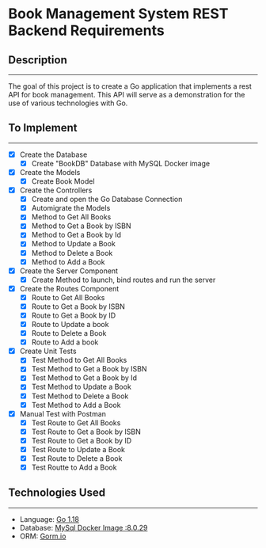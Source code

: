 # Book Management System REST Backend Requirements
## Description
---
The goal of this project is to create a Go application that implements a rest API for book management. This API will serve as a demonstration for the use of various technologies with Go. 
## To Implement
---
- [x] Create the Database
  - [x] Create "BookDB" Database with MySQL Docker image
- [x] Create the Models
  - [x] Create Book Model
- [x] Create the Controllers
  - [x] Create and open the Go Database Connection
  - [x] Automigrate the Models
  - [x] Method to Get All Books
  - [x] Method to Get a Book by ISBN
  - [x] Method to Get a Book by Id
  - [x] Method to Update a Book
  - [x] Method to Delete a Book
  - [x] Method to Add a Book
- [x] Create the Server Component
  - [x] Create Method to launch, bind routes and run the server
- [x] Create the Routes Component
  - [x] Route to Get All Books
  - [x] Route to Get a Book by ISBN
  - [x] Route to Get a Book by ID
  - [x] Route to Update a book
  - [x] Route to Delete a Book
  - [x] Route to Add a book
- [x] Create Unit Tests
  - [x] Test Method to Get All Books
  - [x] Test Method to Get a Book by ISBN
  - [x] Test Method to Get a Book by Id
  - [x] Test Method to Update a Book
  - [x] Test Method to Delete a Book
  - [x] Test Method to Add a Book
- [x] Manual Test with Postman
  - [x] Test Route to Get All Books
  - [x] Test Route to Get a Book by ISBN
  - [x] Test Route to Get a Book by ID
  - [x] Test Route to Update a Book
  - [x] Test Route to Delete a Book
  - [x] Test Routte to Add a Book

## Technologies Used
---
- Language: [Go 1.18](https://go.dev/dl/)
- Database: [MySql Docker Image :8.0.29](https://hub.docker.com/_/mysql)
- ORM: [Gorm.io](https://gorm.io/index.html)